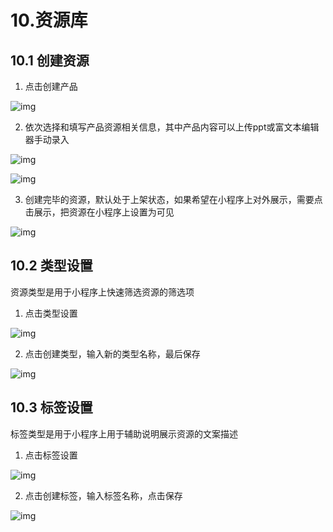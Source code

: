# 10.资源库

## 10.1 创建资源

1. 点击创建产品

![img](https://dm-1303208826.cos.ap-guangzhou.myqcloud.com/chm/10/1.png)

2. 依次选择和填写产品资源相关信息，其中产品内容可以上传ppt或富文本编辑器手动录入

![img](https://dm-1303208826.cos.ap-guangzhou.myqcloud.com/chm/10/2.png)

![img](https://dm-1303208826.cos.ap-guangzhou.myqcloud.com/chm/10/3.png)

3. 创建完毕的资源，默认处于上架状态，如果希望在小程序上对外展示，需要点击展示，把资源在小程序上设置为可见

![img](https://dm-1303208826.cos.ap-guangzhou.myqcloud.com/chm/10/8.png)



## 10.2 类型设置

资源类型是用于小程序上快速筛选资源的筛选项

1. 点击类型设置

![img](https://dm-1303208826.cos.ap-guangzhou.myqcloud.com/chm/10/4.png)

2. 点击创建类型，输入新的类型名称，最后保存

![img](https://dm-1303208826.cos.ap-guangzhou.myqcloud.com/chm/10/5.png)

## 10.3 标签设置

标签类型是用于小程序上用于辅助说明展示资源的文案描述

1. 点击标签设置

![img](https://dm-1303208826.cos.ap-guangzhou.myqcloud.com/chm/10/7.png)

2. 点击创建标签，输入标签名称，点击保存

![img](https://dm-1303208826.cos.ap-guangzhou.myqcloud.com/chm/10/6.png)